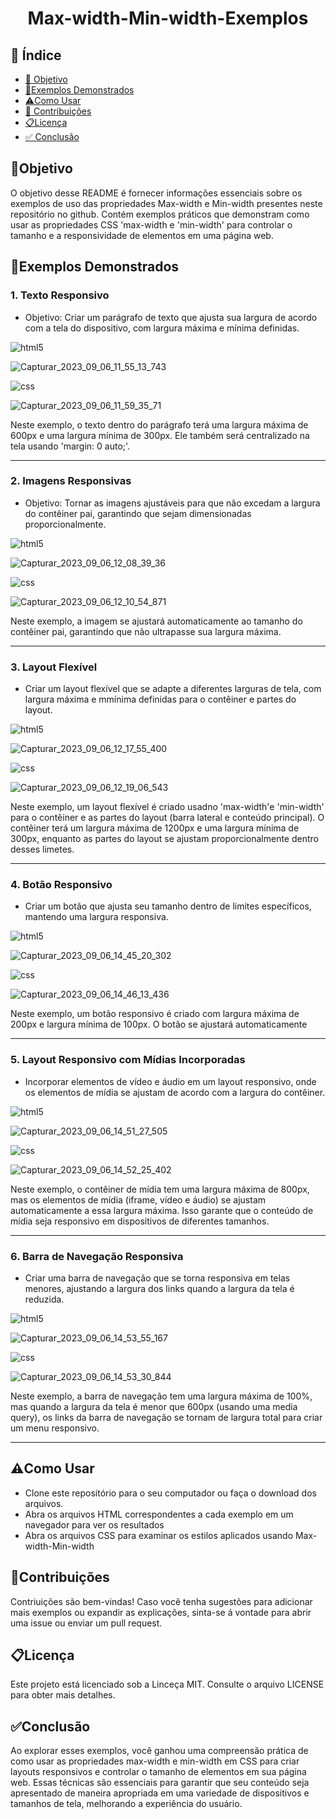 <h1 align="center"> Max-width-Min-width-Exemplos </h1>

## 🔗 Índice
* [🎯 Objetivo](#-objetivo)
* [📝Exemplos Demonstrados](#-Exemplos-Demonstrados)
* [⚠️Como Usar](#-Como-Usar)
* [📍 Contribuições](#-Contribuições)
* [📋Licença](#-Licença)
* [✅ Conclusão](#-conclusão)









## 🎯Objetivo
O objetivo desse README é fornecer informações essenciais sobre os exemplos de uso das propriedades Max-width e Min-width presentes neste repositório no github. Contém exemplos práticos que demonstram como usar as propriedades CSS 'max-width e 'min-width' para controlar o tamanho e a responsividade de elementos em uma página web.






## 📝Exemplos Demonstrados
### 1. Texto Responsivo
<ul>
  <li>Objetivo: Criar um parágrafo de texto que ajusta sua largura de acordo com a tela do dispositivo, com largura máxima e mínima definidas.</li>
</ul>




<img align="center" alt="html5" src="https://img.shields.io/badge/HTML5-E34F26?style=for-the-badge&logo=html5&logoColor=white" />

![Capturar_2023_09_06_11_55_13_743](https://github.com/andersoncode55/Max-width-Min-width-Exemplos./assets/61977421/b985e9a6-6c17-439e-913d-aee4026a6146)




<img align="center" alt="css" src="https://img.shields.io/badge/CSS3-1572B6?style=for-the-badge&logo=css3&logoColor=white" />

![Capturar_2023_09_06_11_59_35_71](https://github.com/andersoncode55/Max-width-Min-width-Exemplos./assets/61977421/ff62f07e-6c69-4650-84c3-2d5f1c5efe19)

Neste exemplo, o texto dentro do parágrafo terá uma largura máxima de 600px e uma largura mínima de 300px. Ele também será centralizado na tela usando 'margin: 0 auto;'.
<hr>






### 2. Imagens Responsivas
<ul>
  <li>Objetivo: Tornar as imagens ajustáveis para que não excedam a largura do contêiner pai, garantindo que sejam dimensionadas proporcionalmente.</li>
</ul>


<img align="center" alt="html5" src="https://img.shields.io/badge/HTML5-E34F26?style=for-the-badge&logo=html5&logoColor=white" />


![Capturar_2023_09_06_12_08_39_36](https://github.com/andersoncode55/Max-width-Min-width-Exemplos./assets/61977421/9cdaf015-6864-4059-b632-076469e92352)


<img align="center" alt="css" src="https://img.shields.io/badge/CSS3-1572B6?style=for-the-badge&logo=css3&logoColor=white" />

![Capturar_2023_09_06_12_10_54_871](https://github.com/andersoncode55/Max-width-Min-width-Exemplos./assets/61977421/5a2dc6e3-263f-4bbf-b64b-28811a076a64)

Neste exemplo, a imagem se ajustará automaticamente ao tamanho do contêiner pai, garantindo que não ultrapasse sua largura máxima.
<hr>








### 3. Layout Flexível
<ul>
  <li>Criar um layout flexível que se adapte a diferentes larguras de tela, com largura máxima e mmínima definidas para o contêiner e partes do layout.</li>
</ul>

<img align="center" alt="html5" src="https://img.shields.io/badge/HTML5-E34F26?style=for-the-badge&logo=html5&logoColor=white" />


![Capturar_2023_09_06_12_17_55_400](https://github.com/andersoncode55/Max-width-Min-width-Exemplos./assets/61977421/1ee3468c-0e7e-4850-9ab1-182dd4672340)


<img align="center" alt="css" src="https://img.shields.io/badge/CSS3-1572B6?style=for-the-badge&logo=css3&logoColor=white" />


![Capturar_2023_09_06_12_19_06_543](https://github.com/andersoncode55/Max-width-Min-width-Exemplos./assets/61977421/0a428d32-313d-48b0-b2ef-adf82289bfbe)

Neste exemplo, um layout flexível é criado usadno 'max-width'e 'min-width' para o contêiner e as partes do layout (barra lateral e conteúdo principal). O contêiner terá um largura máxima de 1200px e uma largura mínima de 300px, enquanto as partes do layout se ajustam proporcionalmente dentro desses limetes.
<hr>



### 4. Botão Responsivo
<ul>
  <li>Criar um botão que ajusta seu tamanho dentro de limites específicos, mantendo uma largura responsiva.</li>
</ul>

<img align="center" alt="html5" src="https://img.shields.io/badge/HTML5-E34F26?style=for-the-badge&logo=html5&logoColor=white" />

![Capturar_2023_09_06_14_45_20_302](https://github.com/andersoncode55/Max-width-Min-width-Exemplos./assets/61977421/0aa04f76-928a-4fbf-be5a-be1d05633598)



<img align="center" alt="css" src="https://img.shields.io/badge/CSS3-1572B6?style=for-the-badge&logo=css3&logoColor=white" />


![Capturar_2023_09_06_14_46_13_436](https://github.com/andersoncode55/Max-width-Min-width-Exemplos./assets/61977421/0f92824d-cddd-45c6-b19e-9066a768d196)

Neste exemplo, um botão responsivo é criado com largura máxima de 200px e largura mínima de 100px. O botão se ajustará automaticamente
<hr>






### 5. Layout Responsivo com Mídias Incorporadas
<ul>
  <li> Incorporar elementos de vídeo e áudio em um layout responsivo, onde os elementos de mídia se ajustam de acordo com a largura do contêiner.</li>
</ul>



<img align="center" alt="html5" src="https://img.shields.io/badge/HTML5-E34F26?style=for-the-badge&logo=html5&logoColor=white" />


![Capturar_2023_09_06_14_51_27_505](https://github.com/andersoncode55/Max-width-Min-width-Exemplos./assets/61977421/3bb41942-b54a-49bf-8979-b3ed89fa393f)



<img align="center" alt="css" src="https://img.shields.io/badge/CSS3-1572B6?style=for-the-badge&logo=css3&logoColor=white" />





![Capturar_2023_09_06_14_52_25_402](https://github.com/andersoncode55/Max-width-Min-width-Exemplos./assets/61977421/6cf70724-68b1-4eef-be9b-16919ab5184d)

Neste exemplo, o contêiner de mídia tem uma largura máxima de 800px, mas os elementos de mídia (iframe, vídeo e áudio) se ajustam automaticamente a essa largura máxima. Isso garante que o conteúdo de mídia seja responsivo em dispositivos de diferentes tamanhos.
<hr>


### 6. Barra de Navegação Responsiva
<ul>
  <li>Criar uma barra de navegação que se torna responsiva em telas menores, ajustando a largura dos links quando a largura da tela é reduzida.</li>
</ul>

<img align="center" alt="html5" src="https://img.shields.io/badge/HTML5-E34F26?style=for-the-badge&logo=html5&logoColor=white" />



![Capturar_2023_09_06_14_53_55_167](https://github.com/andersoncode55/Max-width-Min-width-Exemplos./assets/61977421/1bdb5fd9-e6c7-4492-88b5-1a445e4213bb)




<img align="center" alt="css" src="https://img.shields.io/badge/CSS3-1572B6?style=for-the-badge&logo=css3&logoColor=white" />




![Capturar_2023_09_06_14_53_30_844](https://github.com/andersoncode55/Max-width-Min-width-Exemplos./assets/61977421/d5f63ee5-c483-4b00-82c9-1c2b83c5abdc)

Neste exemplo, a barra de navegação tem uma largura máxima de 100%, mas quando a largura da tela é menor que 600px (usando uma media query), os links da barra de navegação se tornam de largura total para criar um menu responsivo.
<hr>





## ⚠️Como Usar
<ul>
  <li>Clone este repositório para o seu computador ou faça o download dos arquivos.</li>
  <li>Abra os arquivos HTML correspondentes a cada exemplo em um navegador para ver os resultados</li>
  <li>Abra os arquivos CSS para examinar os estilos aplicados usando Max-width-Min-width</li>
</ul>




## 📍Contribuições
Contriuições são bem-vindas! Caso você tenha sugestões para adicionar mais exemplos ou expandir as explicações, sinta-se á vontade para abrir uma issue ou enviar um pull request.



## 📋Licença
Este projeto está licenciado sob a Linceça MIT. Consulte o arquivo LICENSE para obter mais detalhes.



## ✅Conclusão
Ao explorar esses exemplos, você ganhou uma compreensão prática de como usar as propriedades max-width e min-width em CSS para criar layouts responsivos e controlar o tamanho de elementos em sua página web. Essas técnicas são essenciais para garantir que seu conteúdo seja apresentado de maneira apropriada em uma variedade de dispositivos e tamanhos de tela, melhorando a experiência do usuário.
